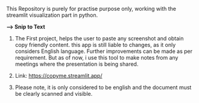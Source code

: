 This Repository is purely for practise purpose only, working with the streamlit visualization part in python.

**--> Snip to Text**
1. The First project, helps the user to paste any screenshot and obtain copy friendly content. this app is still liable to changes, as it only considers English language. Further improvements can be made as per requirement. But as of now, i use this tool to make notes from any meetings where the presentation is being shared.

2. Link: https://copyme.streamlit.app/
3. Please note, it is only considered to be english and the document must be clearly scanned and visible.
